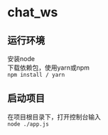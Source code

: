 # chat_ws
## 运行环境
安装node  
下载依赖包，使用yarn或npm  
`
npm install / yarn  
`
## 启动项目  
在项目根目录下，打开控制台输入  
`
node ./app.js
`


